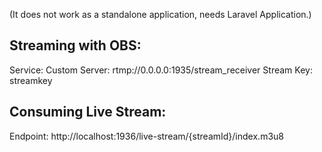 (It does not work as a standalone application, needs Laravel Application.)

## Streaming with OBS:

Service: Custom
Server: rtmp://0.0.0.0:1935/stream_receiver
Stream Key: streamkey

## Consuming Live Stream:

Endpoint: http://localhost:1936/live-stream/{streamId}/index.m3u8

